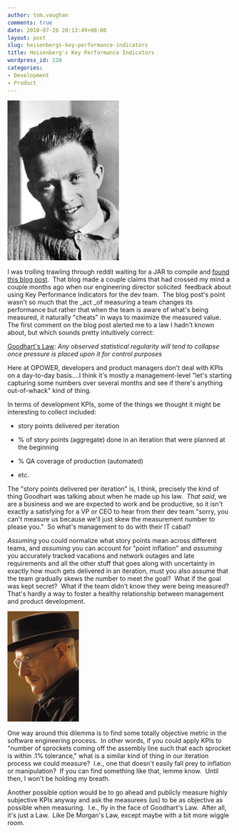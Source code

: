 ```yaml
---
author: tom.vaughan
comments: true
date: 2010-07-26 20:13:49+00:00
layout: post
slug: heisenbergs-key-performance-indicators
title: Heisenberg's Key Performance Indicators
wordpress_id: 228
categories:
- Development
- Product
---
```


![A picture of Heisenberg.](/img/Heisenberg.jpg)

I was trolling trawling through reddit waiting for a JAR to compile and [found this blog post](http://nerds-central.blogspot.com/2010/07/development-management-act-of.html).  That blog made a couple claims that had crossed my mind a couple months ago when our engineering director solicited  feedback about using Key Performance Indicators for the dev team.  The blog post's point wasn't so much that the _act _of measuring a team changes its performance but rather that when the team is aware of what's being measured, it naturally "cheats" in ways to maximize the measured value.  The first comment on the blog post alerted me to a law I hadn't known about, but which sounds pretty intuitively correct:

[Goodhart's Law](http://en.wikipedia.org/wiki/Goodhart%27s_law): _Any observed statistical regularity will tend to collapse once pressure is placed upon it for control purposes_

Here at OPOWER, developers and product managers don't deal with KPIs on a day-to-day basis....I think it's mostly a management-level "let's starting capturing some numbers over several months and see if there's anything out-of-whack" kind of thing.

In terms of development KPIs, some of the things we thought it might be interesting to collect included:



	
  * story points delivered per iteration

	
  * % of story points (aggregate) done in an iteration that were planned at the beginning

	
  * % QA coverage of production (automated)

	
  * etc.


The "story points delivered per iteration" is, I think, precisely the kind of thing Goodhart was talking about when he made up his law.  _That said_, we are a business and we are expected to work and be productive, so it isn't exactly a satisfying for a VP or CEO to hear from their dev team "sorry, you can't measure us because we'll just skew the measurement number to please you."  So what's management to do with their IT cabal?

_Assuming_ you could normalize what story points mean across different teams, and _assuming_ you can account for "point inflation" and _assuming_ you accurately tracked vacations and network outages and late requirements and all the other stuff that goes along with uncertainty in exactly how much gets delivered in an iteration, must you also assume that the team gradually skews the number to meet the goal?  What if the goal was kept secret?  What if the team didn't know they were being measured?  That's hardly a way to foster a healthy relationship between management and product development.

![A picture of Walt from Breaking Bad](/img/heisenberg_bb.jpg)

One way around this dilemma is to find some totally objective metric in the software engineering process.  In other words, if you could apply KPIs to "number of sprockets coming off the assembly line such that each sprocket is within .1% tolerance," what is a similar kind of thing in our iteration process we could measure?  I.e., one that doesn't easily fall prey to inflation or manipulation?  If you can find something like that, lemme know.  Until then, I won't be holding my breath.

Another possible option would be to go ahead and publicly measure highly subjective KPIs anyway and ask the measurees (us) to be as objective as possible when measuring.  I.e., fly in the face of Goodhart's Law.  After all, it's just a Law.  Like De Morgan's Law, except maybe with a bit more wiggle room.
